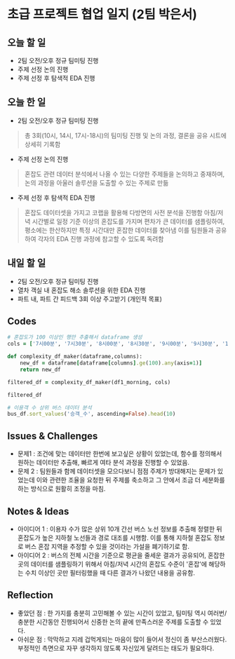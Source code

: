 # 초급 프로젝트 협업 일지 (2팀 박은서)

## 오늘 할 일
* 2팀 오전/오후 정규 팀미팅 진행
* 주제 선정 논의 진행
* 주제 선정 후 탐색적 EDA 진행
## 오늘 한 일
* 2팀 오전/오후 정규 팀미팅 진행
> 총 3회(10시, 14시, 17시-18시)의 팀미팅 진행 및 논의 과정, 결론을 공유 시트에 상세히 기록함
* 주제 선정 논의 진행
> 혼잡도 관련 데이터 분석에서 나올 수 있는 다양한 주제들을 논의하고 중재하며, 논의 과정을 아울러 솔루션을 도출할 수 있는 주제로 만듦
* 주제 선정 후 탐색적 EDA 진행
> 혼잡도 데이터셋을 가지고 코랩을 활용해 다방면의 사전 분석을 진행함
> 아침/저녁 시간별로 일정 기준 이상의 혼잡도를 가지며 편차가 큰 데이터를 샘플링하여, 평소에는 한산하지만 특정 시간대만 혼잡한 데이터를 찾아냄
> 이를 팀원들과 공유하여 각자의 EDA 진행 과정에 참고할 수 있도록 독려함
## 내일 할 일
* 2팀 오전/오후 정규 팀미팅 진행
* 열차 객실 내 혼잡도 해소 솔루션을 위한 EDA 진행
* 파트 내, 파트 간 피드백 3회 이상 주고받기 (개인적 목표)
## Codes
```ruby
# 혼잡도가 100 이상인 행만 추출해서 dataframe 생성
cols = ['7시00분', '7시30분', '8시00분', '8시30분', '9시00분', '9시30분', '10시30분']

def complexity_df_maker(dataframe,columns):
    new_df = dataframe[dataframe[columns].ge(100).any(axis=1)]
    return new_df

filtered_df = complexity_df_maker(df1_morning, cols)

filtered_df

# 이용객 수 상위 버스 데이터 분석
bus_df.sort_values('승객_수', ascending=False).head(10)
```
## Issues & Challenges
* 문제1 : 조건에 맞는 데이터만 한번에 보고싶은 상황이 있었는데, 함수를 정의해서 원하는 데이터만 추출해, 빠르게 여타 분석 과정을 진행할 수 있었음.
* 문제 2 : 팀원들과 함께 데이터셋을 모으다보니 점점 주제가 방대해지는 문제가 있었는데 이와 관련한 조율을 요청한 뒤 주제를 축소하고 그 안에서 조금 더 세분화를 하는 방식으로 원활히 조정을 마침.
## Notes & Ideas
* 아이디어 1 : 이용자 수가 많은 상위 10개 간선 버스 노선 정보를 추출해 정렬한 뒤 혼잡도가 높은 지하철 노선들과 경로 대조를 시행함. 이를 통해 지하철 혼잡도 정보로 버스 혼잡 지역을 추정할 수 있을 것이라는 가설을 폐기하기로 함.
* 아이디어 2 : 버스의 전체 시간을 기준으로 평균을 줄세운 결과가 공유되어, 혼잡한 곳의 데이터를 샘플링하기 위해서 아침/저녁 시간의 혼잡도 수준이 '혼잡'에 해당하는 수치 이상인 곳만 필터링했을 때 다른 결과가 나왔던 내용을 공유함.
## Reflection
* 좋았던 점 : 한 가지를 충분히 고민해볼 수 있는 시간이 있었고, 팀미팅 역시 여러번/충분한 시간동안 진행되어서 신중한 논의 끝에 만족스러운 주제를 도출할 수 있었다.
* 아쉬운 점 : 막막하고 지레 겁먹게되는 마음이 많이 들어서 정신이 좀 부산스러웠다. 부정적인 측면으로 자꾸 생각하지 않도록 자신있게 달려드는 태도가 필요하다.
